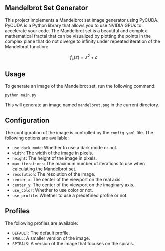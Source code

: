 ## Mandelbrot Set Generator

This project implements a Mandelbrot set image generator using PyCUDA. PyCUDA is a Python library that allows you to use NVIDIA GPUs to accelerate your code. The Mandelbrot set is a beautiful and complex mathematical fractal that can be visualized by plotting the points in the complex plane that do not diverge to infinity under repeated iteration of the Mandelbrot function:

$$f_{c}(z)=z^{2}+c$$

## Usage

To generate an image of the Mandelbrot set, run the following command:

```bash
python main.py
```

This will generate an image named `mandelbrot.png` in the current directory.

## Configuration

The configuration of the image is controlled by the `config.yaml` file. The following options are available:

* `use_dark_mode`: Whether to use a dark mode or not.
* `width`: The width of the image in pixels.
* `height`: The height of the image in pixels.
* `max_iterations`: The maximum number of iterations to use when calculating the Mandelbrot set.
* `resolution`: The resolution of the image.
* `center_x`: The center of the viewport on the real axis.
* `center_y`: The center of the viewport on the imaginary axis.
* `use_color`: Whether to use color or not.
* `use_profile`: Whether to use a predefined profile or not.

## Profiles

The following profiles are available:

* `DEFAULT`: The default profile.
* `SMALL`: A smaller version of the image.
* `SPIRALS`: A version of the image that focuses on the spirals.
